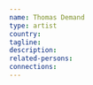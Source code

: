 ```yaml
---
name: Thomas Demand
type: artist
country:
tagline:
description:
related-persons:
connections:
---
```

